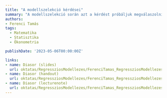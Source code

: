 ```yaml
---
title: "A modellszelekció kérdései"
summary: "A modellszelekció során azt a kérdést próbáljuk megválaszolni, hogy ha adott magyarázó változók egy potenciális köre (tehát nem vagyunk benne biztosak, hogy mindegyiket használni kell magyarázó változóként) akkor hogyan dönthetjük el, hogy melyek azok amiket végülis beveszünk egy regressziós modellbe."
authors:
- Ferenci Tamás
tags:
  - Matematika
  - Statisztika
  - Ökonometria

publishDate: '2023-05-06T00:00:00Z'

links:
- name: Diasor (slides)
  url: oktatas/RegressziosModellezes/FerenciTamas_RegressziosModellezes_Modellszelekcio_slides.pdf
- name: Diasor (handout)
  url: oktatas/RegressziosModellezes/FerenciTamas_RegressziosModellezes_Modellszelekcio_handout.pdf
- name: Diasor (lecturenote)
  url: oktatas/RegressziosModellezes/FerenciTamas_RegressziosModellezes_Modellszelekcio_lecturenote.pdf
---
```

